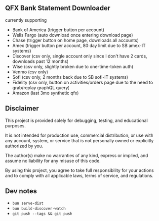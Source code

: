 ## QFX Bank Statement Downloader

currently supporting

- Bank of America (trigger button per account)
- Wells Fargo (auto download once entering download page)
- Chase (trigger button on home page, downloads all accounts)
- Amex (trigger button per account, 80 day limit due to SB amex-IT systems)
- Discover (csv only, single account only since I don't have 2 cards, downloads past 12 months)
- Wise (csv only, slightly broken due to one-time-token auth)
- Venmo (csv only)
- Sofi (csv only, 2 months back due to SB sofi-IT systems)
- Fidelity (csv only, button on activities/orders page due to the need to grab/replay graphQL query)
- Amazon (last 3mo synthetic qfx)

## Disclaimer

This project is provided solely for debugging, testing, and educational purposes.

It is not intended for production use, commercial distribution, or use with any account, system, or service that is not personally owned or explicitly authorized by you.

The author(s) make no warranties of any kind, express or implied, and assume no liability for any misuse of this code.

By using this project, you agree to take full responsibility for your actions and to comply with all applicable laws, terms of service, and regulations.

## Dev notes

- `bun serve-dist`
- `bun build-discover-watch`
- `git push --tags && git push`
